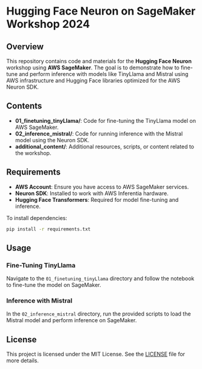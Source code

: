 # Hugging Face Neuron on SageMaker Workshop 2024

## Overview
This repository contains code and materials for the **Hugging Face Neuron** workshop using **AWS SageMaker**. The goal is to demonstrate how to fine-tune and perform inference with models like TinyLlama and Mistral using AWS infrastructure and Hugging Face libraries optimized for the AWS Neuron SDK.

## Contents
- **01_finetuning_tinyLlama/**: Code for fine-tuning the TinyLlama model on AWS SageMaker.
- **02_inference_mistral/**: Code for running inference with the Mistral model using the Neuron SDK.
- **additional_content/**: Additional resources, scripts, or content related to the workshop.

## Requirements
- **AWS Account**: Ensure you have access to AWS SageMaker services.
- **Neuron SDK**: Installed to work with AWS Inferentia hardware.
- **Hugging Face Transformers**: Required for model fine-tuning and inference.
  
To install dependencies:
```bash
pip install -r requirements.txt
```

## Usage

### Fine-Tuning TinyLlama
Navigate to the `01_finetuning_tinyLlama` directory and follow the notebook to fine-tune the model on SageMaker.

### Inference with Mistral
In the `02_inference_mistral` directory, run the provided scripts to load the Mistral model and perform inference on SageMaker.

## License
This project is licensed under the MIT License. See the [LICENSE](LICENSE) file for more details.

